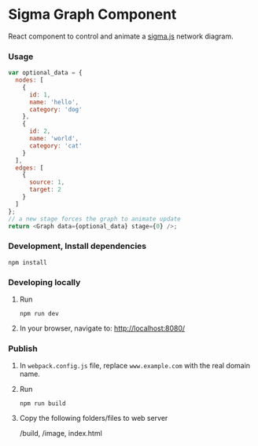 # Sigma Graph Component

React component to control and animate a [sigma.js](http://sigmajs.org/) network diagram.

### Usage

```javascript
var optional_data = { 
  nodes: [
    { 
      id: 1,
      name: 'hello',
      category: 'dog'
    },
    {
      id: 2,
      name: 'world',
      category: 'cat'
    }
  ],
  edges: [
    {
      source: 1,
      target: 2
    }
  ]
};
// a new stage forces the graph to animate update
return <Graph data={optional_data} stage={0} />;
```

### Development, Install dependencies

```
npm install
```

### Developing locally

1. Run

	```
	npm run dev
	```

2. In your browser, navigate to: [http://localhost:8080/](http://localhost:8080/)

### Publish

1. In `webpack.config.js` file, replace `www.example.com` with the real domain name.

2. Run

	```
	npm run build
	```

3. Copy the following folders/files to web server

	/build,
	/image,
	index.html
